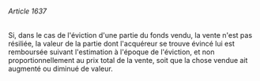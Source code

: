 ###### Article 1637

Si, dans le cas de l'éviction d'une partie du fonds vendu, la vente n'est pas résiliée, la valeur de la partie dont l'acquéreur se trouve évincé lui est remboursée suivant l'estimation à l'époque de l'éviction, et non proportionnellement au prix total de la vente, soit que la chose vendue ait augmenté ou diminué de valeur.

